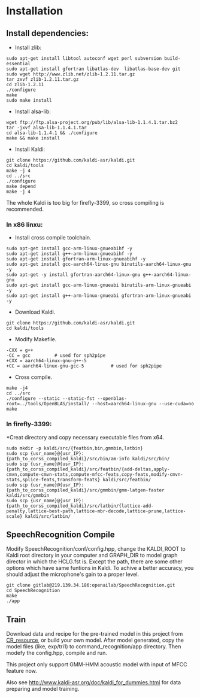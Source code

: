 # Installation

## Install dependencies:

* Install zlib:
```
sudo apt-get install libtool autoconf wget perl subversion build-essential 
sudo apt-get install gfortran libatlas-dev  libatlas-base-dev git
sudo wget http://www.zlib.net/zlib-1.2.11.tar.gz
tar zxvf zlib-1.2.11.tar.gz
cd zlib-1.2.11
./configure
make
sudo make install
```
* Install alsa-lib:
```
wget ftp://ftp.alsa-project.org/pub/lib/alsa-lib-1.1.4.1.tar.bz2
tar -jxvf alsa-lib-1.1.4.1.tar
cd alsa-lib-1.1.4.1 && ./configure
make && make install
```

* Install Kaldi:
```
git clone https://github.com/kaldi-asr/kaldi.git
cd kaldi/tools
make –j 4
cd ../src
./configure
make depend
make -j 4
```
The whole Kaldi is too big for firefly-3399, so cross compiling is recommended. 
### In x86 linxu:
* Install cross compile toolchain.
```
sudo apt-get install gcc-arm-linux-gnueabihf -y
sudo apt-get install g++-arm-linux-gnueabihf -y
sudo apt-get install gfortran-arm-linux-gnueabihf -y
sudo apt-get install gcc-aarch64-linux-gnu binutils-aarch64-linux-gnu  -y
sudo apt-get -y install gfortran-aarch64-linux-gnu g++-aarch64-linux-gnu
sudo apt-get install gcc-arm-linux-gnueabi binutils-arm-linux-gnueabi -y
sudo apt-get install g++-arm-linux-gnueabi gfortran-arm-linux-gnueabi -y
```
* Download Kaldi.
```
git clone https://github.com/kaldi-asr/kaldi.git
cd kaldi/tools
```
* Modify Makefile.
```
-CXX = g++
-CC = gcc         # used for sph2pipe
+CXX = aarch64-linux-gnu-g++-5
+CC = aarch64-linux-gnu-gcc-5          # used for sph2pipe
```
* Cross compile.
```
make -j4
cd ../src
./configure --static --static-fst --openblas-root=../tools/OpenBLAS/install/ --host=aarch64-linux-gnu --use-cuda=no
make
```
### In firefly-3399:
*Creat directory and copy necessary executable files from x64.
```
sudo mkdir -p kaldi/src/{featbin,bin,gmmbin,latbin}
sudo scp {usr_name}@{usr_IP}:{path_to_corss_compiled_kaldi}/src/bin/am-info kaldi/src/bin/
sudo scp {usr_name}@{usr_IP}:{path_to_corss_compiled_kaldi}/src/featbin/{add-deltas,apply-cmvn,compute-cmvn-stats,compute-mfcc-feats,copy-feats,modify-cmvn-stats,splice-feats,transform-feats} kaldi/src/featbin/
sudo scp {usr_name}@{usr_IP}:{path_to_corss_compiled_kaldi}/src/gmmbin/gmm-latgen-faster kaldi/src/gmmbin
sudo scp {usr_name}@{usr_IP}:{path_to_corss_compiled_kaldi}/src/latbin/{lattice-add-penalty,lattice-best-path,lattice-mbr-decode,lattice-prune,lattice-scale} kaldi/src/latbin/
```

## SpeechRecognition Compile
Modify SpeechRecognition/conf/config.hpp, change the KALDI_ROOT to Kaldi root directory in your computer and GRAPH_DIR to model graph director in which the HCLG.fst is. Except the path, there are some other options which have same funtions in Kaldi. To achive a better accuracy, you should adjust the microphone's gain to a proper level.
```
git clone gitlab@219.139.34.186:openailab/SpeechRecognition.git
cd SpeechRecognition
make
./app
```

## Train
Download data and recipe for the pre-trained model in this project from [CR_resource](ftp://ftp.openailab.net/CR_resource/), or build your own model. After model generated, copy the model files (like, exp/tri1) to command_recognition/app directory. Then modefy the config.hpp, compile and run.

This project only support GMM-HMM acoustic model with input of MFCC feature now. 

Also see http://www.kaldi-asr.org/doc/kaldi_for_dummies.html for data preparing and model training.
